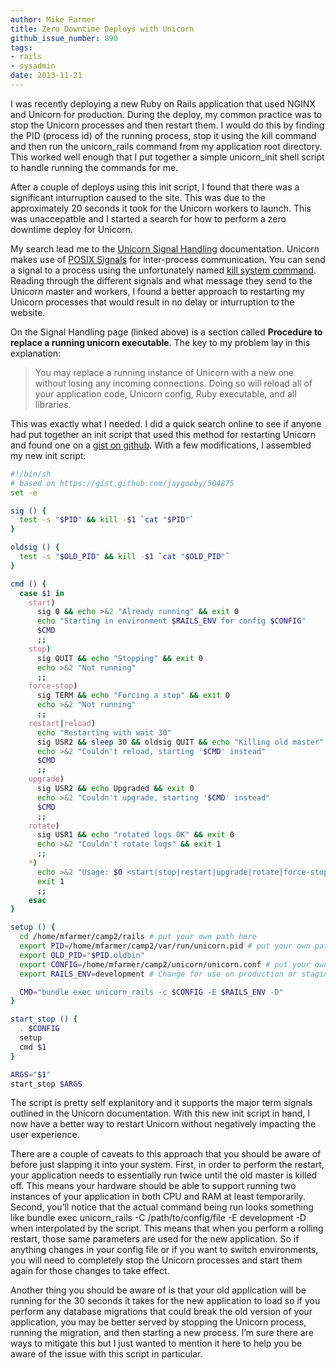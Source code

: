 ```yaml
---
author: Mike Farmer
title: Zero Downtime Deploys with Unicorn
github_issue_number: 890
tags:
- rails
- sysadmin
date: 2013-11-21
---
```




I was recently deploying a new Ruby on Rails application that used NGINX and Unicorn for production. During the deploy, my common practice was to stop the Unicorn processes and then restart them. I would do this by finding the PID (process id) of the running process, stop it using the kill command and then run the unicorn_rails command from my application root directory. This worked well enough that I put together a simple unicorn_init shell script to handle running the commands for me.

After a couple of deploys using this init script, I found that there was a significant inturruption caused to the site. This was due to the approximately 20 seconds it took for the Unicorn workers to launch. This was unaccepatble and I started a search for how to perform a zero downtime deploy for Unicorn.

My search lead me to the [Unicorn Signal Handling](https://unicorn.bogomips.org/SIGNALS.html) documentation. Unicorn makes use of [POSIX Signals](https://en.wikipedia.org/wiki/Signal_(IPC)) for inter-process communication. You can send a signal to a process using the unfortunately named [kill system command](https://en.wikipedia.org/wiki/Kill_(command)). Reading through the different signals and what message they send to the Unicorn master and workers, I found a better approach to restarting my Unicorn processes that would result in no delay or inturruption to the website.

On the Signal Handling page (linked above) is a section called **Procedure to replace a running unicorn executable**. The key to my problem lay in this explanation:

> 
> You may replace a running instance of Unicorn with a new one without losing any incoming connections. Doing so will reload all of your application code, Unicorn config, Ruby executable, and all libraries.
> 

This was exactly what I needed. I did a quick search online to see if anyone had put together an init script that used this method for restarting Unicorn and found one on a [gist on github](https://gist.github.com/jaygooby/504875). With a few modifications, I assembled my new init script:

```bash
#!/bin/sh
# based on https://gist.github.com/jaygooby/504875
set -e

sig () {
  test -s "$PID" && kill -$1 `cat "$PID"`
}

oldsig () {
  test -s "$OLD_PID" && kill -$1 `cat "$OLD_PID"`
}

cmd () {
  case $1 in
    start)
      sig 0 && echo >&2 "Already running" && exit 0
      echo "Starting in environment $RAILS_ENV for config $CONFIG"
      $CMD
      ;;
    stop)
      sig QUIT && echo "Stopping" && exit 0
      echo >&2 "Not running"
      ;;
    force-stop)
      sig TERM && echo "Forcing a stop" && exit 0
      echo >&2 "Not running"
      ;;
    restart|reload)
      echo "Restarting with wait 30"
      sig USR2 && sleep 30 && oldsig QUIT && echo "Killing old master" `cat $OLD_PID` && exit 0
      echo >&2 "Couldn't reload, starting '$CMD' instead"
      $CMD
      ;;
    upgrade)
      sig USR2 && echo Upgraded && exit 0
      echo >&2 "Couldn't upgrade, starting '$CMD' instead"
      $CMD
      ;;
    rotate)
      sig USR1 && echo "rotated logs OK" && exit 0
      echo >&2 "Couldn't rotate logs" && exit 1
      ;;
    *)
      echo >&2 "Usage: $0 <start|stop|restart|upgrade|rotate|force-stop>"
      exit 1
      ;;
    esac
}

setup () {
  cd /home/mfarmer/camp2/rails # put your own path here
  export PID=/home/mfarmer/camp2/var/run/unicorn.pid # put your own path to the pid file here
  export OLD_PID="$PID.oldbin"
  export CONFIG=/home/mfarmer/camp2/unicorn/unicorn.conf # put your own path to the unicorn config file here
  export RAILS_ENV=development # Change for use on production or staging

  CMD="bundle exec unicorn_rails -c $CONFIG -E $RAILS_ENV -D"
}

start_stop () {
  . $CONFIG
  setup
  cmd $1
}

ARGS="$1"
start_stop $ARGS
```

The script is pretty self explanitory and it supports the major term signals outlined in the Unicorn documentation. With this new init script in hand, I now have a better way to restart Unicorn without negatively impacting the user experience.

There are a couple of caveats to this approach that you should be aware of before just slapping it into your system. First, in order to perform the restart, your application needs to essentially run twice until the old master is killed off. This means your hardware should be able to support running two instances of your application in both CPU and RAM at least temporarily. Second, you’ll notice that the actual command being run looks something like bundle exec unicorn_rails -C /path/to/config/file -E development -D when interpolated by the script. This means that when you perform a rolling restart, those same parameters are used for the new application. So if anything changes in your config file or if you want to switch environments, you will need to completely stop the Unicorn processes and start them again for those changes to take effect.

Another thing you should be aware of is that your old application will be running for the 30 seconds it takes for the new application to load so if you perform any database migrations that could break the old version of your application, you may be better served by stopping the Unicorn process, running the migration, and then starting a new process. I’m sure there are ways to mitigate this but I just wanted to mention it here to help you be aware of the issue with this script in particular.


